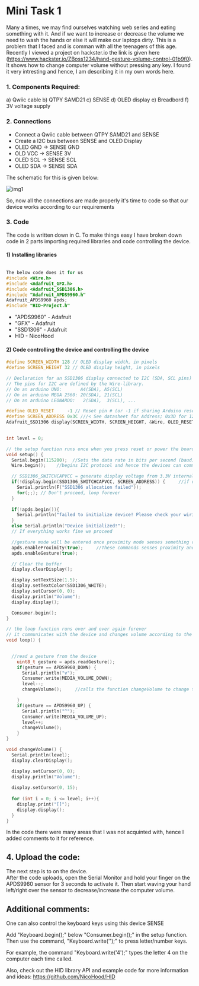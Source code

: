 # **Mini Task 1**


Many a times, we may find ourselves watching web series and eating something with it. And if we want to increase or decrease the volume we need to wash the hands or else it will make our laptops dirty. This is a problem that I faced and is comman with all the teenagers of this age. Recently I viewed a project on hackster.io the link is given here (https://www.hackster.io/ZBoss1234/hand-gesture-volume-control-01b9f0). It shows how to change computer volume without pressing any key. I found it very intresting and hence, I am describing it in my own words here.

### 1. Components Required:
   a) Qwiic cable
   b) QTPY SAMD21 
   c) SENSE 
   d) OLED display
   e) Breadbord
   f) 3V voltage supply

### 2. Connections
- Connect a Qwiic cable between QTPY SAMD21 and SENSE
- Create a I2C bus between SENSE and OLED Display
- OLED GND -> SENSE GND
- OLD VCC -> SENSE 3V
- OLED SCL -> SENSE SCL
- OLED SDA -> SENSE SDA

The schematic for this is given below:

![img1]("https://hackster.imgix.net/uploads/attachments/1446971/schematic_for_hackster_mpgyQ0qxl3.png")


So, now all the connections are made properly it's time to code so that our device works according to our requirements

### 3. Code

The code is written down in C. 
To make things easy I have broken down code in 2 parts importing required libraries and code controlling the device.
#### 1) Installing libraries

```c

The below code does it for us
#include <Wire.h>
#include <Adafruit_GFX.h>
#include <Adafruit_SSD1306.h>
#include "Adafruit_APDS9960.h"
Adafruit_APDS9960 apds;
#include "HID-Project.h"
```
- "APDS9960" - Adafruit
- "GFX" - Adafruit
- "SSD1306" - Adafruit
- HID - NicoHood 

#### 2) Code controlling the device and controlling the device

```c
#define SCREEN_WIDTH 128 // OLED display width, in pixels
#define SCREEN_HEIGHT 32 // OLED display height, in pixels

// Declaration for an SSD1306 display connected to I2C (SDA, SCL pins)
// The pins for I2C are defined by the Wire-library. 
// On an arduino UNO:       A4(SDA), A5(SCL)
// On an arduino MEGA 2560: 20(SDA), 21(SCL)
// On an arduino LEONARDO:   2(SDA),  3(SCL), ...

#define OLED_RESET     -1 // Reset pin # (or -1 if sharing Arduino reset pin)
#define SCREEN_ADDRESS 0x3C ///< See datasheet for Address; 0x3D for 128x64, 0x3C for 128x32
Adafruit_SSD1306 display(SCREEN_WIDTH, SCREEN_HEIGHT, &Wire, OLED_RESET);   // Controls the display of OLED screen
  

int level = 0;

// the setup function runs once when you press reset or power the board
void setup() {
  Serial.begin(115200);  //Sets the data rate in bits per second (baud) for serial data transmission. 
  Wire.begin();    //begins I2C protocol and hence the devices can communicate with each other

  // SSD1306_SWITCHCAPVCC = generate display voltage from 3.3V internally
  if(!display.begin(SSD1306_SWITCHCAPVCC, SCREEN_ADDRESS)) {     //if display dosen't begin we show an error
    Serial.println(F("SSD1306 allocation failed"));
    for(;;); // Don't proceed, loop forever
  }
  
  if(!apds.begin()){
    Serial.println("failed to initialize device! Please check your wiring.");
  }
  else Serial.println("Device initialized!");
  // If everything works fine we proceed

  //gesture mode will be entered once proximity mode senses something close
  apds.enableProximity(true);     //These commands senses proximity and gesture
  apds.enableGesture(true);

  // Clear the buffer
  display.clearDisplay();

  display.setTextSize(1.5);
  display.setTextColor(SSD1306_WHITE);
  display.setCursor(0, 0);
  display.println("Volume"); 
  display.display(); 

  Consumer.begin();
}

// the loop function runs over and over again forever
// it communicates with the device and changes volume according to the gesture given
void loop() {
   

  //read a gesture from the device
    uint8_t gesture = apds.readGesture();
    if(gesture == APDS9960_DOWN) {
      Serial.println("v");
      Consumer.write(MEDIA_VOLUME_DOWN);
      level--; 
      changeVolume();     //calls the function changeVolume to change the volume

    }
    if(gesture == APDS9960_UP) {
      Serial.println("^");
      Consumer.write(MEDIA_VOLUME_UP);
      level++;
      changeVolume();
    }
}

void changeVolume() {
  Serial.println(level);
  display.clearDisplay();

  display.setCursor(0, 0);
  display.println("Volume");  
  
  display.setCursor(0, 15);
  
  for (int i = 0; i <= level; i++){
    display.print("[]"); 
    display.display();  
  }
}
```

In the code there were many areas that I was not acquinted with, hence I added comments to it for reference.


## 4. Upload the code:
The next step is to on the device.\
After the code uploads, open the Serial Monitor and hold your finger on the APDS9960 sensor for 3 seconds to activate it. Then start waving your hand left/right over the sensor to decrease/increase the computer volume.

## Additional comments:
One can also control the keyboard keys using this device SENSE

Add "Keyboard.begin();" below "Consumer.begin();" in the setup function. Then use the command, "Keyboard.write('');" to press letter/number keys.

For example, the command "Keyboard.write('4');" types the letter 4 on the computer each time called.

Also, check out the HID library API and example code for more information and ideas: https://github.com/NicoHood/HID
